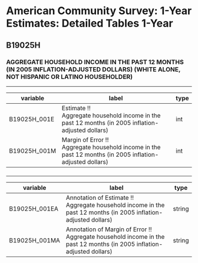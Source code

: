 # American Community Survey: 1-Year Estimates: Detailed Tables 1-Year

## B19025H

### AGGREGATE HOUSEHOLD INCOME IN THE PAST 12 MONTHS (IN 2005 INFLATION-ADJUSTED DOLLARS) (WHITE ALONE, NOT HISPANIC OR LATINO HOUSEHOLDER)

___

| variable | label | type |
| ----- | ----- | ----- |
| B19025H_001E | Estimate !!<br>Aggregate household income in the past 12 months (in 2005 inflation-adjusted dollars) | int |
| B19025H_001M | Margin of Error !!<br>Aggregate household income in the past 12 months (in 2005 inflation-adjusted dollars) | int |
### 

___

| variable | label | type |
| ----- | ----- | ----- |
| B19025H_001EA | Annotation of Estimate !!<br>Aggregate household income in the past 12 months (in 2005 inflation-adjusted dollars) | string |
| B19025H_001MA | Annotation of Margin of Error !!<br>Aggregate household income in the past 12 months (in 2005 inflation-adjusted dollars) | string |

